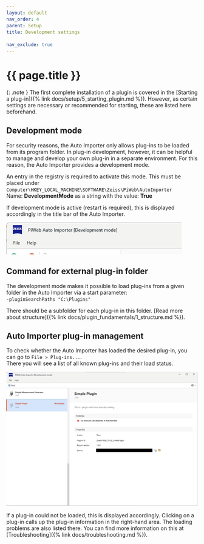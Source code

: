 ```yaml
---
layout: default
nav_order: 4
parent: Setup
title: Development settings

nav_exclude: true
---
```


# {{ page.title }}

{: .note }
The first complete installation of a plugin is covered in the [Starting a plug-in]({% link docs/setup/5_starting_plugin.md %}). However, as certain settings are necessary or recommended for starting, these are listed here beforehand.

## Development mode
For security reasons, the Auto Importer only allows plug-ins to be loaded from its program folder. In plug-in development, however, it can be helpful to manage and develop your own plug-in in a separate environment. For this reason, the Auto Importer provides a development mode.

An entry in the registry is required to activate this mode. This must be placed under\
`Computer\HKEY_LOCAL_MACHINE\SOFTWARE\Zeiss\PiWeb\AutoImporter`\
Name: **DevelopmentMode** as a string with the value: **True**

If development mode is active (restart is required), this is displayed accordingly in the title bar of the Auto Importer.

![Active development mode in Auto Importer](../../assets/images/setup/3_dev_mode.png "Active development mode in Auto Importer")

## Command for external plug-in folder
The development mode makes it possible to load plug-ins from a given folder in the Auto Importer via a start parameter:\
`-pluginSearchPaths "C:\Plugins"`

There should be a subfolder for each plug-in in this folder. [Read more about structure]({% link docs/plugin_fundamentals/1_structure.md %}).

## Auto Importer plug-in management
To check whether the Auto Importer has loaded the desired plug-in, you can go to `File > Plug-ins...`.\
There you will see a list of all known plug-ins and their load status.

![Plug-in management view](../../assets/images/setup/3_plugin_management.png "Plug-in management view")

If a plug-in could not be loaded, this is displayed accordingly. Clicking on a plug-in calls up the plug-in information in the right-hand area. The loading problems are also listed there.
You can find more information on this at [Troubleshooting]({% link docs/troubleshooting.md %}).